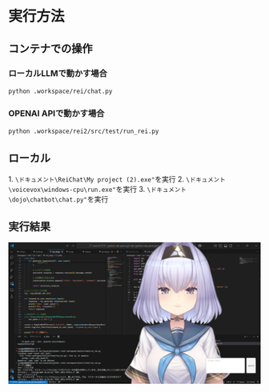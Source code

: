 # 実行方法
## コンテナでの操作

### ローカルLLMで動かす場合 
```bash
python .workspace/rei/chat.py
```

### OPENAI APIで動かす場合 
```bash
python .workspace/rei2/src/test/run_rei.py
```


## ローカル
1\. `\ドキュメント\ReiChat\My project (2).exe"`を実行 
2\. `\ドキュメント\voicevox\windows-cpu\run.exe"`を実行 
3\. `\ドキュメント\dojo\chatbot\chat.py"`を実行 


## 実行結果

![image](data/image/Demo.png)